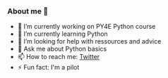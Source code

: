 ### About me 👋

- 🔭 I’m currently working on PY4E Python course
- 🌱 I’m currently learning Python
- 🤔 I’m looking for help with ressources and advice
- 💬 Ask me about Python basics
- 📫 How to reach me: [Twitter](https://twitter.com/LazerSec)
- ⚡ Fun fact: I'm a pilot

